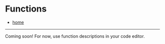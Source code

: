 # Functions
- [home](/README.md)

***

Coming soon! For now, use function descriptions in your code editor.